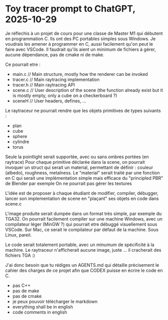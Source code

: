 # Toy tracer prompt to ChatGPT, 2025-10-29

Je réflechis à un projet de cours pour une classe de Master M1 qui débutent en programmation C. Ils ont des PC portables simples sous Windows.
Je voudrais les amener à programmer en C, aussi facilement qu'on peut le faire avec VSCode. Il faudrait qu'ils aient un minimum de fichiers à gérer, aucune dépendance, pas de cmake ni de make.

Ce pourrait etre : 
- main.c // Main structure, mostly how the renderer can be invoked
- tracer.c // Main raytracing implementation
- tracer.h // Main raytracing API
- scene.c // User description of the scene (the function already exist but it is mostly empty, only a cube on a checkerboard ?)
- sceneH // User headers, defines, ...

Le raytraceur ne pourrait rendre que les objets primitives de types suivants :
- plan
- cube
- sphere
- cylindre
- torus

Seule la pointlight serait supportée, avec ou sans ombres portées (en raytrace)
Pour chaque primitive déclarée dans la scene, on pourrait invoquer un struct qui serait un material, permettant de définir : couleur (albedo), roughness, metalness.
Le "material" serait traité par une fonction en C qui serait une implémentation simple mais efficace du "principled PBR" de Blender par exemple
On ne pourrait pas gérer les textures

L'idée est de proposer à chaque étudiant de modifier, compiler, débugger, lancer son implementation de scene en "plaçant" ses objets en code dans scene.c

L'image produite serait dumpée dans un format très simple, par exemple du TGA32.
On pourrait facilement compiler sur une machine Windows, avec un compilateur léger (MinGW ?) qui pourrait etre débuggé visuellement sous VSCode.
Sur Mac, ce serait le compilateur par défaut de la machine.
Sous Linux, pareil.

Le code serait totalement portable, avec un minumum de spécificité à la machine. Le raytraceur n'afficherait aucune image, juste ... il cracherait des fichiers TGA :)

J'ai donc besoin que tu rédiges un AGENTS.md qui détaille précisement le cahier des charges de ce projet afin que CODEX puisse en écrire le code en C.

- pas C++
- pas de make
- pas de cmake
- je peux pouvoir télécharger le markdown 
- everything shall be in english
- code comments in english
